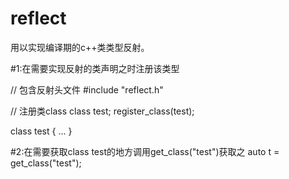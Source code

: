 # reflect
用以实现编译期的c++类类型反射。


#1:在需要实现反射的类声明之时注册该类型

// 包含反射头文件
#include "reflect.h"

// 注册类class
class test;
register_class(test);

class test 
{
  ...
}

#2:在需要获取class test的地方调用get_class("test")获取之
auto t = get_class("test");
